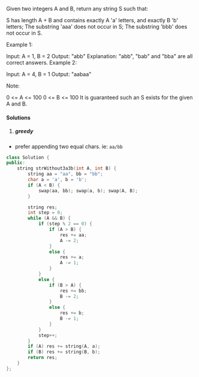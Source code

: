 Given two integers A and B, return any string S such that:

S has length A + B and contains exactly A 'a' letters, and exactly B 'b' letters;
The substring 'aaa' does not occur in S;
The substring 'bbb' does not occur in S.
 

Example 1:

Input: A = 1, B = 2
Output: "abb"
Explanation: "abb", "bab" and "bba" are all correct answers.
Example 2:

Input: A = 4, B = 1
Output: "aabaa"
 

Note:

0 <= A <= 100
0 <= B <= 100
It is guaranteed such an S exists for the given A and B.

#### Solutions

1. ##### greedy

- prefer appending two equal chars. ie: `aa/bb`

```cpp
class Solution {
public:
    string strWithout3a3b(int A, int B) {
        string aa = "aa", bb = "bb";
        char a = 'a', b = 'b';
        if (A < B) {
            swap(aa, bb); swap(a, b); swap(A, B);
        }

        string res;
        int step = 0;
        while (A && B) {
            if (step % 2 == 0) {
                if (A > B) {
                    res += aa;
                    A -= 2;
                }
                else {
                    res += a;
                    A -= 1;
                }
            }
            else {
                if (B > A) {
                    res += bb;
                    B -= 2;
                }
                else {
                    res += b;
                    B -= 1;
                }
            }
            step++;
        }
        if (A) res += string(A, a);
        if (B) res += string(B, b);
        return res;
    }
};
```